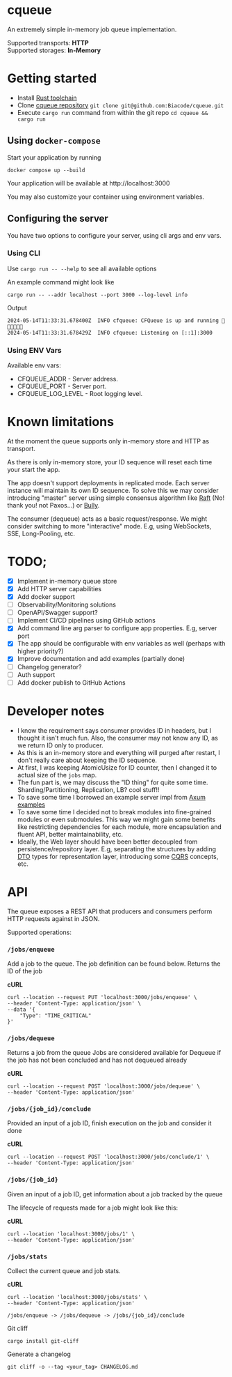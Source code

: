 # cqueue

An extremely simple in-memory job queue implementation.

Supported transports: **HTTP**<br>
Supported storages: **In-Memory**

# Getting started

* Install [Rust toolchain](https://www.rust-lang.org/tools/install)
* Clone [cqueue repository](https://github.com/Biacode/cqueue) `git clone git@github.com:Biacode/cqueue.git`
* Execute `cargo run` command from within the git repo `cd cqueue && cargo run`

## Using `docker-compose`

Start your application by running

```shell
docker compose up --build
```

Your application will be available at http://localhost:3000

You may also customize your container using environment variables.

## Configuring the server

You have two options to configure your server, using cli args and env vars.

### Using CLI

Use `cargo run -- --help` to see all available options

An example command might look like

```shell
cargo run -- --addr localhost --port 3000 --log-level info
```

Output

```text
2024-05-14T11:33:31.678400Z  INFO cfqueue: CFQueue is up and running 🎉🎉🎉🚀🚀🚀
2024-05-14T11:33:31.678429Z  INFO cfqueue: Listening on [::1]:3000
```

### Using ENV Vars

Available env vars:

* CFQUEUE_ADDR - Server address.
* CFQUEUE_PORT - Server port.
* CFQUEUE_LOG_LEVEL - Root logging level.

# Known limitations

At the moment the queue supports only in-memory store and HTTP as transport.

As there is only in-memory store, your ID sequence will reset each time your start the app.

The app doesn't support deployments in replicated mode. Each server instance will maintain its own ID sequence.
To solve this we may consider introducing "master" server using simple consensus algorithm
like [Raft](https://en.wikipedia.org/wiki/Raft_(algorithm)) (No! thank you! not Paxos...)
or [Bully](https://en.wikipedia.org/wiki/Bully_algorithm).

The consumer (dequeue) acts as a basic request/response. We might consider switching to more "interactive" mode. E.g,
using WebSockets, SSE, Long-Pooling, etc.

# TODO;

* [x] Implement in-memory queue store
* [x] Add HTTP server capabilities
* [x] Add docker support
* [ ] Observability/Monitoring solutions
* [ ] OpenAPI/Swagger support?
* [ ] Implement CI/CD pipelines using GitHub actions
* [x] Add command line arg parser to configure app properties. E.g, server port
* [x] The app should be configurable with env variables as well (perhaps with higher priority?)
* [x] Improve documentation and add examples (partially done)
* [ ] Changelog generator?
* [ ] Auth support
* [ ] Add docker publish to GitHub Actions

# Developer notes

* I know the requirement says consumer provides ID in headers, but I thought it isn't much fun. Also, the consumer may
  not know any ID, as we return ID only to producer.
* As this is an in-memory store and everything will purged after restart, I don't really care about keeping the ID
  sequence.
* At first, I was keeping AtomicUsize for ID counter, then I changed it to actual size of the `jobs` map.
* The fun part is, we may discuss the "ID thing" for quite some time. Sharding/Partitioning, Replication, LB? cool
  stuff!!
* To save some time I borrowed an example server impl
  from [Axum examples](https://github.com/tokio-rs/axum/blob/main/examples/error-handling/src/main.rs)
* To save some time I decided not to break modules into fine-grained modules or even submodules. This way we might gain
  some benefits like restricting dependencies for each module, more encapsulation and fluent API, better
  maintainability, etc.
* Ideally, the Web layer should have been better decoupled from persistence/repository layer. E.g, separating the
  structures by adding [DTO](https://en.wikipedia.org/wiki/Data_transfer_object) types for representation layer,
  introducing some [CQRS](https://en.wikipedia.org/wiki/Command_Query_Responsibility_Segregation) concepts, etc.

# API

The queue exposes a REST API that producers and consumers perform HTTP requests against in JSON.

Supported operations:

### `/jobs/enqueue`

Add a job to the queue. The job definition can be found below.
Returns the ID of the job

**cURL**

```shell
curl --location --request PUT 'localhost:3000/jobs/enqueue' \
--header 'Content-Type: application/json' \
--data '{
    "Type": "TIME_CRITICAL"
}'
```

### `/jobs/dequeue`

Returns a job from the queue
Jobs are considered available for Dequeue if the job has not been concluded and has not dequeued already

**cURL**

```shell
curl --location --request POST 'localhost:3000/jobs/dequeue' \
--header 'Content-Type: application/json'
```

### `/jobs/{job_id}/conclude`

Provided an input of a job ID, finish execution on the job and consider it done

**cURL**

```shell
curl --location --request POST 'localhost:3000/jobs/conclude/1' \
--header 'Content-Type: application/json'
```

### `/jobs/{job_id}`

Given an input of a job ID, get information about a job tracked by the queue

The lifecycle of requests made for a job might look like this:

**cURL**

```shell
curl --location 'localhost:3000/jobs/1' \
--header 'Content-Type: application/json'
```

### `/jobs/stats`

Collect the current queue and job stats.

**cURL**

```shell
curl --location 'localhost:3000/jobs/stats' \
--header 'Content-Type: application/json'
```

`/jobs/enqueue -> /jobs/dequeue -> /jobs/{job_id}/conclude`

Git cliff

```shell
cargo install git-cliff
```

Generate a changelog

```shell
git cliff -o --tag <your_tag> CHANGELOG.md
```
